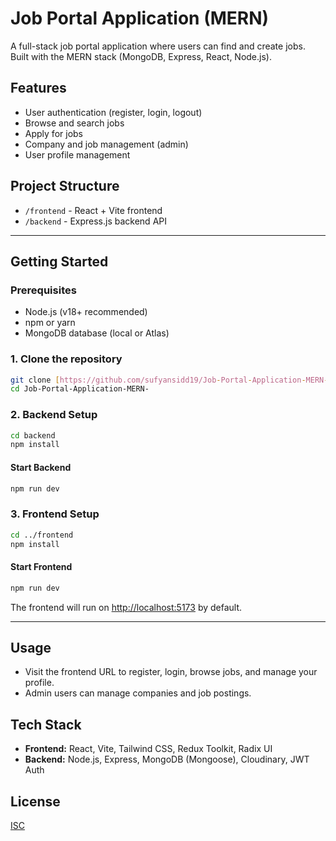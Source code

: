 # Job Portal Application (MERN)

A full-stack job portal application where users can find and create jobs. Built with the MERN stack (MongoDB, Express, React, Node.js).

## Features
- User authentication (register, login, logout)
- Browse and search jobs
- Apply for jobs
- Company and job management (admin)
- User profile management

## Project Structure
- `/frontend` - React + Vite frontend
- `/backend` - Express.js backend API

---

## Getting Started

### Prerequisites
- Node.js (v18+ recommended)
- npm or yarn
- MongoDB database (local or Atlas)

### 1. Clone the repository
```bash
git clone [https://github.com/sufyansidd19/Job-Portal-Application-MERN-.git](https://github.com/sufyansidd19/Job-Portal-Application-MERN-.git)
cd Job-Portal-Application-MERN-
```

### 2. Backend Setup
```bash
cd backend
npm install
```

#### Start Backend
```bash
npm run dev
```

### 3. Frontend Setup
```bash
cd ../frontend
npm install
```

#### Start Frontend
```bash
npm run dev
```
The frontend will run on [http://localhost:5173](http://localhost:5173) by default.

---

## Usage
- Visit the frontend URL to register, login, browse jobs, and manage your profile.
- Admin users can manage companies and job postings.

## Tech Stack
- **Frontend:** React, Vite, Tailwind CSS, Redux Toolkit, Radix UI
- **Backend:** Node.js, Express, MongoDB (Mongoose), Cloudinary, JWT Auth

## License
[ISC](LICENSE)
